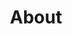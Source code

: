 ---
title: About
layout: about

about_me: |
  **My research intersects computer science and evolution, applying the principles of each field to advance the other.**

  Broadly, my research is driven by two questions:
  (1) How does evolution produce the complex traits and behaviors we see in natural organisms?
  And, (2) how can we harness our understanding of evolutionary processes to solve challenging problems?
  I apply digital evolution techniques to study how evolutionary processes work, and I use our understanding of evolution to develop evolutionary approaches to solving computational problems.

  I am currently a postdoc working with [Dr. Luis Zaman](https://zeeelab.com/) in the Ecology and Evolutionary Biology department at the University of Michigan.
  In 2021, I completed a dual Ph.D. in Computer Science and Ecology, Evolution, & Behavior at Michigan State University (advisor: [Dr. Charles Ofria](http://devolab.msu.edu/)).
  I completed my undergraduate degree in Computer Science in 2015 at Mississippi State University (advisor: [Dr. Cindy Bethel](https://www.cindybethel.com/)).

  In my spare time, I enjoy tabletop gaming, traveling, and unathletically playing
  sportsball (*e.g.*, soccer, ultimate frisbee, *etc.*).

about_me_img: "/imgs/me/2021-08-31-masked.jpg"
about_me_img_caption: |
  Mask up!
#   At the Studio Ghibli museum in Tokyo, Japan (Summer 2018)!

---
